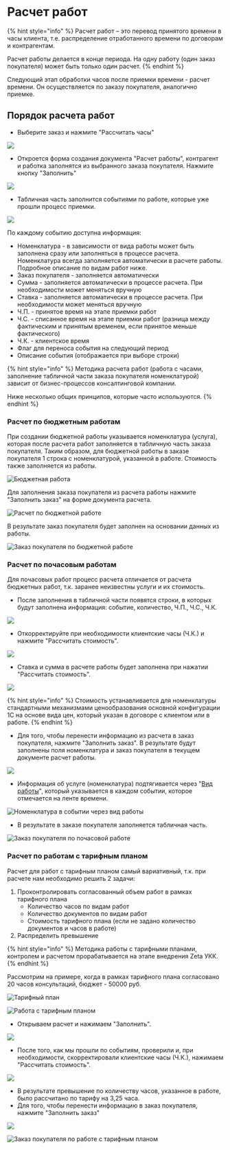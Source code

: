# Расчет работ

{% hint style="info" %}
Расчет работ – это перевод принятого времени в часы клиента, т.е. распределение отработанного времени по договорам и контрагентам.

Расчет работы делается в конце периода. На одну работу \(один заказ покупателя\) может быть только один расчет.
{% endhint %}

Следующий этап обработки часов после приемки времени - расчет времени. Он осуществляется по заказу покупателя, аналогично приемке.

## Порядок расчета работ

* Выберите заказ и нажмите "Рассчитать часы"

![](../.gitbook/assets/image%20%2846%29.png)

* Откроется форма создания документа "Расчет работы", контрагент и работка заполнятся из выбранного заказа покупателя. Нажмите кнопку "Заполнить"

![](../.gitbook/assets/image%20%282%29.png)

* Табличная часть заполнится событиями по работе, которые уже прошли процесс приемки.

![](../.gitbook/assets/image%20%2812%29.png)

По каждому событию доступна информация:

* Номенклатура - в зависимости от вида работы может быть заполнена сразу или заполняться в процессе расчета. Номенклатура всегда заполняется автоматически в расчете работы. Подробное описание по видам работ ниже.
* Заказ покупателя - заполняется автоматически
* Сумма - заполняется автоматически в процессе расчета. При необходимости может меняться вручную
* Ставка - заполняется автоматически в процессе расчета. При необходимости может меняться вручную
* Ч.П. - принятое время на этапе приемки работ
* Ч.С. - списанное время на этапе приемки работ \(разница между фактическим и принятым временем, если принятое меньше фактического\)
* Ч.К. - клиентское время
* Флаг для переноса события на следующий период
* Описание события \(отображается при выборе строки\)

{% hint style="info" %}
Методика расчета работ \(работа с часами, заполнение табличной части заказа покупателя номенклатурой\) зависит от бизнес-процессов консалтинговой компании.

Ниже несколько общих принципов, которые часто используются.
{% endhint %}

### Расчет по бюджетным работам

При создании бюджетной работы указывается номенклатура \(услуга\), которая после расчета работ заполняется в табличную часть заказа покупателя. Таким образом, для бюджетной работы в заказе покупателя 1 строка с номенклатурой, указанной в работе. Стоимость также заполняется из работы.

![&#x411;&#x44E;&#x434;&#x436;&#x435;&#x442;&#x43D;&#x430;&#x44F; &#x440;&#x430;&#x431;&#x43E;&#x442;&#x430;](../.gitbook/assets/image%20%2817%29.png)

Для заполнения заказа покупателя из расчета работы нажмите "Заполнить заказ" на форме документа расчета.

![&#x420;&#x430;&#x441;&#x447;&#x435;&#x442; &#x43F;&#x43E; &#x431;&#x44E;&#x434;&#x436;&#x435;&#x442;&#x43D;&#x43E;&#x439; &#x440;&#x430;&#x431;&#x43E;&#x442;&#x435;](../.gitbook/assets/image%20%2857%29.png)

В результате заказ покупателя будет заполнен на основании данных из работы.

![&#x417;&#x430;&#x43A;&#x430;&#x437; &#x43F;&#x43E;&#x43A;&#x443;&#x43F;&#x430;&#x442;&#x435;&#x43B;&#x44F; &#x43F;&#x43E; &#x431;&#x44E;&#x434;&#x436;&#x435;&#x442;&#x43D;&#x43E;&#x439; &#x440;&#x430;&#x431;&#x43E;&#x442;&#x435;](../.gitbook/assets/image%20%2841%29.png)

### Расчет по почасовым работам

Для почасовых работ процесс расчета отличается от расчета бюджетных работ, т.к. заранее неизвестны услуги и их стоимость.

* После заполнения в табличной части появятся строки, в которых будут заполнена информация: событие, количество, Ч.П., Ч.С., Ч.К.

![](../.gitbook/assets/image%20%2829%29.png)

* Откорректируйте при необходимости клиентские часы \(Ч.К.\) и нажмите "Рассчитать стоимость". 

![](../.gitbook/assets/image%20%2855%29.png)

* Ставка и сумма в расчете работы будет заполнена при нажатии "Рассчитать стоимость".

![](../.gitbook/assets/image%20%2863%29.png)

{% hint style="info" %}
Стоимость устанавливается для номенклатуры стандартными механизмами ценообразования основной конфигурации 1С на основе вида цен, который указан в договоре с клиентом или в работе.
{% endhint %}

* Для того, чтобы перенести информацию из расчета в заказ покупателя, нажмите "Заполнить заказ". В результате будут заполнены поля номенклатура и заказ покупателя в текущем документе расчет работы.

![](../.gitbook/assets/image%20%2837%29.png)

* Информация об услуге \(номенклатура\) подтягивается через "[Вид работы](../raboty/vidy-rabot.md)", который указывается в каждом событии, которое отмечается на ленте времени.

![&#x41D;&#x43E;&#x43C;&#x435;&#x43D;&#x43A;&#x43B;&#x430;&#x442;&#x443;&#x440;&#x430; &#x432; &#x441;&#x43E;&#x431;&#x44B;&#x442;&#x438;&#x438; &#x447;&#x435;&#x440;&#x435;&#x437; &#x432;&#x438;&#x434; &#x440;&#x430;&#x431;&#x43E;&#x442;&#x44B;](../.gitbook/assets/image%20%2872%29.png)

* В результате в заказе покупателя заполняется табличная часть.

![&#x417;&#x430;&#x43A;&#x430;&#x437; &#x43F;&#x43E;&#x43A;&#x443;&#x43F;&#x430;&#x442;&#x435;&#x43B;&#x44F; &#x43F;&#x43E; &#x43F;&#x43E;&#x447;&#x430;&#x441;&#x43E;&#x432;&#x43E;&#x439; &#x440;&#x430;&#x431;&#x43E;&#x442;&#x435;](../.gitbook/assets/image%20%2873%29.png)

### Расчет по работам с тарифным планом

Расчет для работ с тарифным планом самый вариативный, т.к. при расчете нам необходимо решить 2 задачи:

1. Проконтролировать согласованный объем работ в рамках тарифного плана
   * Количество часов по видам работ
   * Количество документов по видам работ
   * Стоимость тарифного плана \(если не задано количество документов и часов в работе\)
2. Распределить превышение

{% hint style="info" %}
Методика работы с тарифными планами, контролем и расчетом прорабатывается на этапе внедрения Zeta УКК.
{% endhint %}

Рассмотрим на примере, когда в рамках тарифного плана согласовано 20 часов консультаций, бюджет - 50000 руб.

![&#x422;&#x430;&#x440;&#x438;&#x444;&#x43D;&#x44B;&#x439; &#x43F;&#x43B;&#x430;&#x43D;](../.gitbook/assets/image%20%283%29.png)

![&#x420;&#x430;&#x431;&#x43E;&#x442;&#x430; &#x441; &#x442;&#x430;&#x440;&#x438;&#x444;&#x43D;&#x44B;&#x43C; &#x43F;&#x43B;&#x430;&#x43D;&#x43E;&#x43C;](../.gitbook/assets/image%20%2824%29.png)

* Открываем расчет и нажимаем "Заполнить".

![](../.gitbook/assets/image%20%284%29.png)

* После того, как мы прошли по событиям, проверили и, при необходимости, скорректировали клиентские часы \(Ч.К.\), нажимаем "Рассчитать стоимость".

![](../.gitbook/assets/image%20%2820%29.png)

* В результате превышение по количеству часов, указанное в работе, было рассчитано по тарифу на 3,25 часа.
* Для того, чтобы перенести информацию в заказ покупателя, нажмите "Заполнить заказ"

![](../.gitbook/assets/image%20%2819%29.png)

![&#x417;&#x430;&#x43A;&#x430;&#x437; &#x43F;&#x43E;&#x43A;&#x443;&#x43F;&#x430;&#x442;&#x435;&#x43B;&#x44F; &#x43F;&#x43E; &#x440;&#x430;&#x431;&#x43E;&#x442;&#x435; &#x441; &#x442;&#x430;&#x440;&#x438;&#x444;&#x43D;&#x44B;&#x43C; &#x43F;&#x43B;&#x430;&#x43D;&#x43E;&#x43C;](../.gitbook/assets/image%20%2869%29.png)



